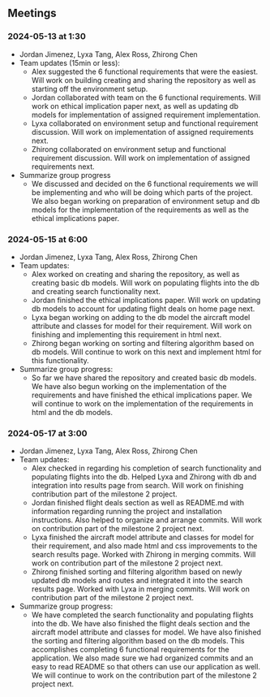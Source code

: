 ## Meetings

### 2024-05-13 at 1:30

- Jordan Jimenez, Lyxa Tang, Alex Ross, Zhirong Chen
- Team updates (15min or less):
  - Alex suggested the 6 functional requirements that were the easiest. Will work on building creating and sharing the repository as well as starting off the environment setup.
  - Jordan collaborated with team on the 6 functional requirements. Will work on ethical implication paper next, as well as updating db models for implementation of assigned requirement implementation.
  - Lyxa collaborated on environment setup and functional requirement discussion. Will work on implementation of assigned requirements next.
  - Zhirong collaborated on environment setup and functional requirement discussion. Will work on implementation of assigned requirements next.
- Summarize group progress
  - We discussed and decided on the 6 functional requirements we will be implementing and who will be doing which parts of the project. We also began working on preparation of environment setup and db models for the implementation of the requirements as well as the ethical implications paper.

### 2024-05-15 at 6:00

- Jordan Jimenez, Lyxa Tang, Alex Ross, Zhirong Chen
- Team updates:
  - Alex worked on creating and sharing the repository, as well as creating basic db models. Will work on populating flights into the db and creating search functionality next.
  - Jordan finished the ethical implications paper. Will work on updating db models to account for updating flight deals on home page next.
  - Lyxa began working on adding to the db model the aircraft model attribute and classes for model for their requirement. Will work on finishing and implementing this requirement in html next.
  - Zhirong began working on sorting and filtering algorithm based on db models. Will continue to work on this next and implement html for this functionality.
- Summarize group progress:
  - So far we have shared the repository and created basic db models. We have also begun working on the implementation of the requirements and have finished the ethical implications paper. We will continue to work on the implementation of the requirements in html and the db models.

### 2024-05-17 at 3:00

- Jordan Jimenez, Lyxa Tang, Alex Ross, Zhirong Chen
- Team updates:
  - Alex checked in regarding his completion of search functionality and populating flights into the db. Helped Lyxa and Zhirong with db and integration into results page from search. Will work on finishing contribution part of the milestone 2 project.
  - Jordan finished flight deals section as well as README.md with information regarding running the project and installation instructions. Also helped to organize and arrange commits. Will work on contribution part of the milestone 2 project next.
  - Lyxa finished the aircraft model attribute and classes for model for their requirement, and also made html and css improvements to the search results page. Worked with Zhirong in merging commits. Will work on contribution part of the milestone 2 project next.
  - Zhirong finished sorting and filtering algorithm based on newly updated db models and routes and integrated it into the search results page. Worked with Lyxa in merging commits. Will work on contribution part of the milestone 2 project next.
- Summarize group progress:
  - We have completed the search functionality and populating flights into the db. We have also finished the flight deals section and the aircraft model attribute and classes for model. We have also finished the sorting and filtering algorithm based on the db models. This accomplishes completing 6 functional requirements for the application. We also made sure we had organized commits and an easy to read README so that others can use our application as well. We will continue to work on the contribution part of the milestone 2 project next.
